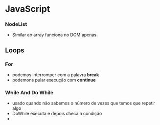 # JavaScript

### NodeList

- Similar ao array funciona no DOM apenas
  
## Loops

### For

- podemos interromper com a palavra **break**
- podemons pular execução com **continue**

### While And Do While

- usado quando não sabemos o número de vezes que temos que repetir algo
- DoWhile executa e depois checa a condição
- 